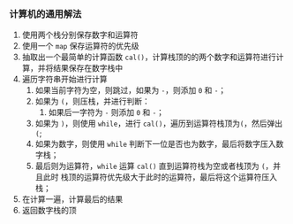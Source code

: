 ### 计算机的通用解法

1. 使用两个栈分别保存数字和运算符
2. 使用一个 `map` 保存运算符的优先级
3. 抽取出一个最简单的计算函数 `cal()`，计算栈顶的的两个数字和运算符进行计算，并将结果保存在数字栈中
4. 遍历字符串开始进行计算
   1. 如果当前字符为空，则跳过，如果为 `-`，则添加 `0` 和 `-`；
   2. 如果为 `(`，则压栈，并进行判断：
      1. 如果后一字符为 `-` 则添加 `0` 和 `-`；
   3. 如果为 `)`，则使用 `while`，进行 `cal()`，遍历到运算符栈顶为`(`，然后弹出 `(`;
   4. 如果为数字，则使用 `while` 判断下一位是否也为数字，最后将数字压入数字栈；
   5. 最后则为运算符，`while` 运算 `cal()` 直到运算符栈为空或者栈顶为 `(`，并且此时 栈顶的运算符优先级大于此时的运算符，最后将这个运算符压入栈；
5. 在计算一遍，计算最后的结果
6. 返回数字栈的顶